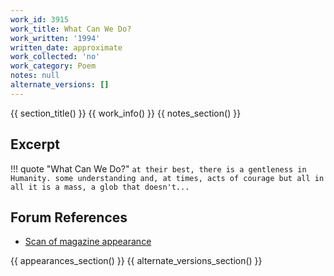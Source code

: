 ```yaml
---
work_id: 3915
work_title: What Can We Do?
work_written: '1994'
written_date: approximate
work_collected: 'no'
work_category: Poem
notes: null
alternate_versions: []
---
```


{{ section_title() }}
{{ work_info() }}
{{ notes_section() }}
## Excerpt
!!! quote "What Can We Do?"
    ```
    at their best, there is a gentleness in Humanity.
    some understanding and, at times, acts of
    courage
    but all in all it is a mass, a glob that doesn't...
    ```

## Forum References
- [Scan of magazine appearance](https://bukowskiforum.com/showthread.php?t=1980)

{{ appearances_section() }}
{{ alternate_versions_section() }}